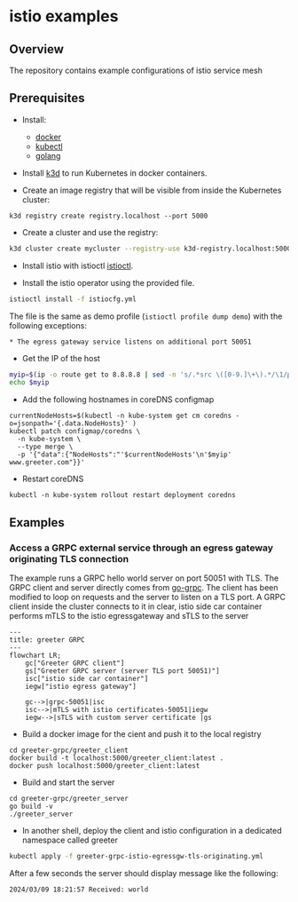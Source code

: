 # istio examples

## Overview

The repository contains example configurations of istio service mesh

## Prerequisites

- Install:

  - [docker](https://www.docker.com)
  - [kubectl](https://kubernetes.io/docs/reference/kubectl/)
  - [golang](https://go.dev)

- Install [k3d](https://github.com/k3d-io/k3d) to run Kubernetes in docker containers.

- Create an image registry that will be visible from inside the Kubernetes cluster:

```
k3d registry create registry.localhost --port 5000
```

- Create a cluster and use the registry:

```bash
k3d cluster create mycluster --registry-use k3d-registry.localhost:5000
```

- Install istio with istioctl [istioctl](https://istio.io/latest/docs/setup/install/istioctl).

- Install the istio operator using the provided file.

```bash
istioctl install -f istiocfg.yml
```

The file is the same as demo profile (`istioctl profile dump demo`) with the following exceptions:

    * The egress gateway service listens on additional port 50051

- Get the IP of the host

```bash
myip=$(ip -o route get to 8.8.8.8 | sed -n 's/.*src \([0-9.]\+\).*/\1/p')
echo $myip
```

- Add the following hostnames in coreDNS configmap

```
currentNodeHosts=$(kubectl -n kube-system get cm coredns -o=jsonpath='{.data.NodeHosts}' )
kubectl patch configmap/coredns \
  -n kube-system \
  --type merge \
  -p '{"data":{"NodeHosts":"'$currentNodeHosts'\n'$myip' www.greeter.com"}}'
```

- Restart coreDNS

```
kubectl -n kube-system rollout restart deployment coredns
```

## Examples

### Access a GRPC external service through an egress gateway originating TLS connection

The example runs a GRPC hello world server on port 50051 with TLS.
The GRPC client and server directly comes from [go-grpc](https://github.com/grpc/grpc-go). The client has been modified to loop on requests and the server to listen on a TLS port.
A GRPC client inside the cluster connects to it in clear, istio side car container performs mTLS to the istio egressgateway and sTLS to the server

```mermaid
---
title: greeter GRPC
---
flowchart LR;
    gc["Greeter GRPC client"]
    gs["Greeter GRPC server (server TLS port 50051)"]
    isc["istio side car container"]
    iegw["istio egress gateway"]

    gc-->|grpc-50051|isc
    isc-->|mTLS with istio certificates-50051|iegw
    iegw-->|sTLS with custom server certificate |gs
```

- Build a docker image for the cient and push it to the local registry

```
cd greeter-grpc/greeter_client
docker build -t localhost:5000/greeter_client:latest .
docker push localhost:5000/greeter_client:latest
```

- Build and start the server

```
cd greeter-grpc/greeter_server
go build -v
./greeter_server
```

- In another shell, deploy the client and istio configuration in a dedicated namespace called greeter

```bash
kubectl apply -f greeter-grpc-istio-egressgw-tls-originating.yml

```

After a few seconds the server should display message like the following:

```
2024/03/09 18:21:57 Received: world
```
